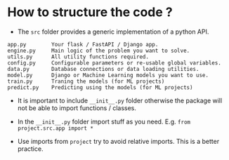 # How to structure the code ?

- The `src` folder provides a generic implementation of a python API.

```
app.py        Your flask / FastAPI / Django app.
engine.py     Main logic of the problem you want to solve.
utils.py      All utility functions required.
config.py     Configurable parameters or re-usable global variables.
data.py       Database connections or data loading utilities.
model.py      Django or Machine Learning models you want to use.
train.py      Traning the models (for ML projects)
predict.py    Predicting using the models (for ML projects)
```

- It is important to include `__init__.py` folder otherwise the package will not be able to import
functions / classes.

- In the `__init__.py` folder import stuff as you need. E.g. `from project.src.app import *`

- Use imports from `project` try to avoid relative imports. This is a better practice.

